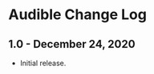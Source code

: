 Audible Change Log
==================

1.0 - December 24, 2020
-----------------------

  * Initial release.
